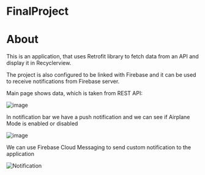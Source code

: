 # FinalProject


# About

This is an application, that uses Retrofit library to 
fetch data from an API and display it in Recyclerview.

The project is also configured to be linked with
Firebase and it can be used to receive notifications
from Firebase server.

Main page shows data, which is taken from REST API:

![image](https://user-images.githubusercontent.com/72093664/175482534-93cbf24d-0e94-4e64-8a9a-6f17aba16405.png)

In notification bar we have a push notification and we can see if Airplane Mode is enabled or disabled

![image](https://user-images.githubusercontent.com/72093664/175482571-58e53c2d-d09c-44f7-84f4-463f4253ddc1.png)


We can use Firebase Cloud Messaging to send custom notification to the application

![Notification](https://user-images.githubusercontent.com/86533999/175486858-816d0550-2bd6-4210-9c53-d863282b535e.PNG)

